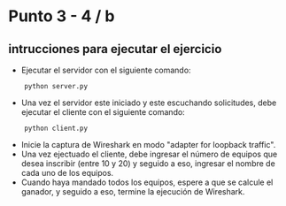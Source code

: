 # Punto 3 - 4 / b

## intrucciones para ejecutar el ejercicio
- Ejecutar el servidor con el siguiente comando:
```
	python server.py
```
- Una vez el servidor este iniciado y este escuchando solicitudes, debe ejecutar el cliente con el siguiente comando:
```
	python client.py
```
- Inicie la captura de Wireshark en modo "adapter for loopback traffic".
- Una vez ejectuado el cliente, debe ingresar el número de equipos que desea inscribir (entre 10 y 20) y seguido a eso, ingresar el nombre de cada uno de los equipos.
- Cuando haya mandado todos los equipos, espere a que se calcule el ganador, y seguido a eso, termine la ejecución de Wireshark.
